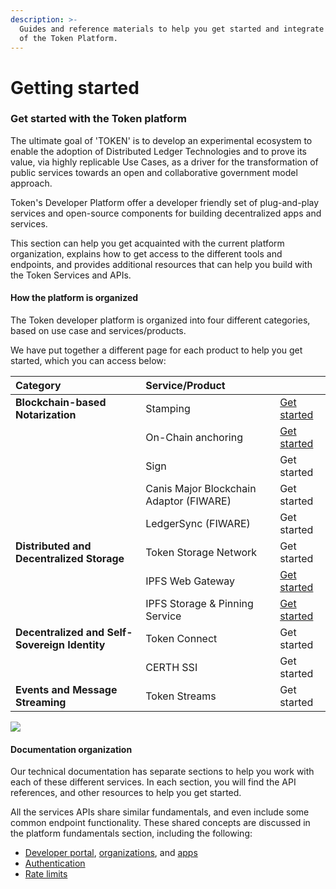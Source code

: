 ```yaml
---
description: >-
  Guides and reference materials to help you get started and integrate your use
  of the Token Platform.
---
```


# Getting started

### Get started with the Token platform

The ultimate goal of 'TOKEN' is to develop an experimental ecosystem to enable the adoption of Distributed Ledger Technologies and to prove its value, via highly replicable Use Cases, as a driver for the transformation of public services towards an open and collaborative government model approach.

Token's Developer Platform offer a developer friendly set of plug-and-play services and open-source components for building decentralized apps and services. 

This section can help you get acquainted with the current platform organization, explains how to get access to the different tools and endpoints, and provides additional resources that can help you build with the Token Services and APIs.  
 

#### How the platform is organized

The Token developer platform is organized into four different categories, based on use case and services/products. 

We have put together a different page for each product to help you get started, which you can access below:  
 

| Category | Service/Product |  |
| :--- | :--- | :--- |
| **Blockchain-based Notarization** | Stamping | [Get started](notarization/fundamentals.md) |
|  | On-Chain anchoring | [Get started](notarization/fundamentals.md) |
|  | Sign | Get started |
|  | Canis Major Blockchain Adaptor \(FIWARE\) | Get started |
|  | LedgerSync \(FIWARE\) | Get started |
| **Distributed and Decentralized Storage** | Token Storage Network | Get started |
|  | IPFS Web Gateway | [Get started](storage/ipfs-web-gateway.md) |
|  | IPFS Storage & Pinning Service | [Get started](storage/ipfs-storage-and-pinning-service/) |
| **Decentralized and Self-Sovereign Identity** | Token Connect | Get started |
|  | CERTH SSI | Get started |
| **Events and Message Streaming** | Token Streams | Get started |

![](https://cdn.cms-twdigitalassets.com/content/dam/developer-twitter/docs/spacer.png.img.fullhd.medium.png)

#### Documentation organization

Our technical documentation has separate sections to help you work with each of these different services. In each section, you will find the API references, and other resources to help you get started.

All the services APIs share similar fundamentals, and even include some common endpoint functionality. These shared concepts are discussed in the platform fundamentals section, including the following:

* [Developer portal](fundamentals-1/developer-portal.md), [organizations](fundamentals-1/organizations.md), and [apps](fundamentals-1/fundamentals.md)
* [Authentication](fundamentals-1/auth.md)
* [Rate limits](fundamentals-1/rate-limits.md)

